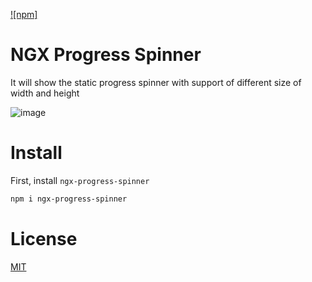[![npm]](https://www.npmjs.com/package/jest-spin-reporter)

# NGX Progress Spinner

It will show the static progress spinner with support of different size of width and height

![image](https://github.com/user-attachments/assets/d7a1ebd3-3c5e-4ffd-ae20-e552a28cc3cc)

# Install

First, install `ngx-progress-spinner`

```sh
npm i ngx-progress-spinner
```

# License
[MIT](https://github.com/viswakarthikreddy/ngx-progress-spinner/master/LICENSE)
